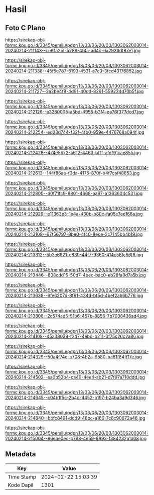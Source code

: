 # Hasil

## Foto C Plano

https://sirekap-obj-formc.kpu.go.id/3345/pemilu/pdpr/13/03/06/20/03/1303062003014-20240214-211143--ce91a25f-5288-4f4a-ad4c-6a2936df87e1.jpg

https://sirekap-obj-formc.kpu.go.id/3345/pemilu/pdpr/13/03/06/20/03/1303062003014-20240214-211338--45f5e787-6193-4531-a7e3-3fcd43176852.jpg

https://sirekap-obj-formc.kpu.go.id/3345/pemilu/pdpr/13/03/06/20/03/1303062003014-20240214-211727--3a2be4f8-4d91-40dd-8261-559234d70b5f.jpg

https://sirekap-obj-formc.kpu.go.id/3345/pemilu/pdpr/13/03/06/20/03/1303062003014-20240214-212126--a3280005-a5bd-4955-b3f4-ea76f377dcd7.jpg

https://sirekap-obj-formc.kpu.go.id/3345/pemilu/pdpr/13/03/06/20/03/1303062003014-20240214-212254--ed23d744-f32f-4fb0-959e-4476768a094f.jpg

https://sirekap-obj-formc.kpu.go.id/3345/pemilu/pdpr/13/03/06/20/03/1303062003014-20240214-212428--474e5672-5612-4463-bf1f-afdf91cae855.jpg

https://sirekap-obj-formc.kpu.go.id/3345/pemilu/pdpr/13/03/06/20/03/1303062003014-20240214-212613--144f86ae-f3da-4175-870f-b4f7caf48853.jpg

https://sirekap-obj-formc.kpu.go.id/3345/pemilu/pdpr/13/03/06/20/03/1303062003014-20240214-212800--d0f71fc9-8801-4668-aa97-a1363604c531.jpg

https://sirekap-obj-formc.kpu.go.id/3345/pemilu/pdpr/13/03/06/20/03/1303062003014-20240214-212929--e11363e3-1e4a-430b-b80c-fa05c7ee166a.jpg

https://sirekap-obj-formc.kpu.go.id/3345/pemilu/pdpr/13/03/06/20/03/1303062003014-20240214-213109--67f56797-8be0-4fc0-8ece-2c7145bb4b19.jpg

https://sirekap-obj-formc.kpu.go.id/3345/pemilu/pdpr/13/03/06/20/03/1303062003014-20240214-213312--5b3e6821-e839-44f7-9360-414c58fc66f8.jpg

https://sirekap-obj-formc.kpu.go.id/3345/pemilu/pdpr/13/03/06/20/03/1303062003014-20240214-213446--808cdd15-50d7-4bec-bac0-eb28fa0d7a5b.jpg

https://sirekap-obj-formc.kpu.go.id/3345/pemilu/pdpr/13/03/06/20/03/1303062003014-20240214-213638--6fe6207d-8f61-434d-bf5d-4bef2ab6b776.jpg

https://sirekap-obj-formc.kpu.go.id/3345/pemilu/pdpr/13/03/06/20/03/1303062003014-20240214-213808--2c574ad5-51b6-457b-8856-7b7038436ad4.jpg

https://sirekap-obj-formc.kpu.go.id/3345/pemilu/pdpr/13/03/06/20/03/1303062003014-20240214-214108--45a38039-f247-4ebd-b211-0f75c26c2a86.jpg

https://sirekap-obj-formc.kpu.go.id/3345/pemilu/pdpr/13/03/06/20/03/1303062003014-20240214-214329--50a4f74c-b708-4b2a-9580-ba61f84ff17e.jpg

https://sirekap-obj-formc.kpu.go.id/3345/pemilu/pdpr/13/03/06/20/03/1303062003014-20240214-214502--ea0b53b4-ca49-4ee4-ab21-d7f97a710ddd.jpg

https://sirekap-obj-formc.kpu.go.id/3345/pemilu/pdpr/13/03/06/20/03/1303062003014-20240214-214645--c04b1f5c-2b4d-4452-b197-b24ba3a9d346.jpg

https://sirekap-obj-formc.kpu.go.id/3345/pemilu/pdpr/13/03/06/20/03/1303062003014-20240214-214840--bbfc8491-ddd9-48bc-a166-7c8c90672a48.jpg

https://sirekap-obj-formc.kpu.go.id/3345/pemilu/pdpr/13/03/06/20/03/1303062003014-20240214-215004--86eae0ec-b798-4e59-9993-f384232a1d08.jpg


## Metadata

| Key        | Value               |
| ---------- | ------------------- |
| Time Stamp | 2024-02-22 15:03:39 |
| Kode Dapil | 1301                |




